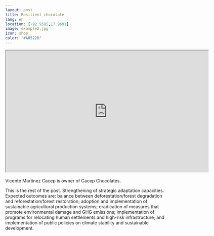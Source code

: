 ```yaml
--- 
layout: post 
title: Resilient chocolate
lang: en
location: [-92.9585,17.9691]
image: example2.jpg
icon: shop
color: "#A0522D"
--- 
```


<p>

<iframe src="https://docs.google.com/file/d/0B8U6aNxb0RPtb2NJT3drMkNhdG8/preview" width="640" height="385"></iframe><br><br>
	Vicente Martínez Cacep is owner of Cacep Chocolates. 

</p>
<p >
	This is the rest of the post. Strengthening of strategic adaptation capacities. Expected outcomes are: balance between deforestation/forest degradation and reforestation/forest restoration; adoption and implementation of sustainable agricultural production systems; eradication of measures that promote environmental damage and GHG emissions; implementation of programs for relocating human settlements and high-risk infrastructure; and implementation of public policies on climate stability and sustainable development.
</p>

